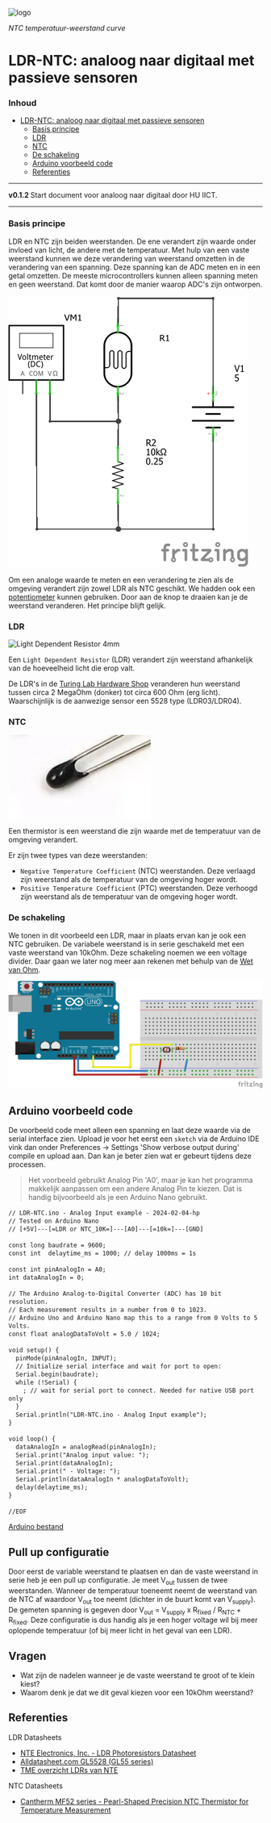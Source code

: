 ![logo](../img/Kennline_NTC.png) [](logo-id)

*NTC temperatuur-weerstand curve*

# LDR-NTC: analoog naar digitaal met passieve sensoren [](title-id) <!-- omit in toc -->

### Inhoud[](toc-id) <!-- omit in toc -->

- [LDR-NTC: analoog naar digitaal met passieve sensoren ](#ldr-ntc-analoog-naar-digitaal-met-passieve-sensoren-)
    - [Basis principe](#basis-principe)
    - [LDR](#ldr)
    - [NTC](#ntc)
    - [De schakeling](#de-schakeling)
  - [Arduino voorbeeld code](#arduino-voorbeeld-code)
  - [Referenties](#referenties)


---

**v0.1.2 [](version-id)** Start document voor analoog naar digitaal door HU IICT[](author-id).

---

### Basis principe

LDR en NTC zijn beiden weerstanden. De ene verandert zijn waarde onder invloed van licht, de andere met de temperatuur.
Met hulp van een vaste weerstand kunnen we deze verandering van weerstand omzetten in de verandering van een spanning.
Deze spanning kan de ADC meten en in een getal omzetten. De meeste microcontrollers kunnen alleen spanning meten en geen weerstand. Dat komt door de manier waarop ADC's zijn ontworpen.

![LDR-R measuring schematic](img/LDR-R-measuring_schem.png)

Om een analoge waarde te meten en een verandering te zien als de omgeving verandert zijn zowel LDR als NTC geschikt. We hadden ook een [potentiometer](../../../elektronische-componenten/potentiometer/README.md) kunnen gebruiken. Door aan de knop te draaien kan je de weerstand veranderen. Het principe blijft gelijk.

### LDR

![Light Dependent Resistor 4mm](img/r-ldr-4mm-th.jpg)

Een `Light Dependent Resistor` (LDR) verandert zijn weerstand afhankelijk van de hoeveelheid licht die erop valt.

De LDR's in de [Turing Lab Hardware Shop](https://hu-hbo-ict.gitlab.io/turing-lab/ti-lab-shop/) veranderen hun weerstand tussen circa 2 MegaOhm (donker) tot circa 600 Ohm (erg licht). Waarschijnlijk is de aanwezige sensor een 5528 type (LDR03/LDR04).

### NTC

![Temperature Dependent Resistor - NTC thermistor](img/r-ntc-thermistor.png)

Een thermistor is een weerstand die zijn waarde met de temperatuur van de omgeving verandert.

Er zijn twee types van deze weerstanden:

- `Negative Temperature Coefficient` (NTC) weerstanden. Deze verlaagd zijn weerstand als de temperatuur van de omgeving hoger wordt.
- `Positive Temperature Coefficient` (PTC) weerstanden. Deze verhoogd zijn weerstand als de temperatuur van de omgeving hoger wordt.

### De schakeling

We tonen in dit voorbeeld een LDR, maar in plaats ervan kan je ook een NTC gebruiken. De variabele weerstand is in serie geschakeld met een vaste weerstand van 10kOhm. Deze schakeling noemen we een voltage divider. Daar gaan we later nog meer aan rekenen met behulp van de [Wet van Ohm](https://www.youtube.com/watch?v=LXmlo3VvZIw).

![LDR-NTC breadboard schakeling](img/LDR-NTC_bb.png)

## Arduino voorbeeld code

De voorbeeld code meet alleen een spanning en laat deze waarde via de serial interface zien. Upload je voor het eerst een `sketch` via de Arduino IDE vink dan onder Preferences -> Settings 'Show verbose output during' compile en upload aan. Dan kan je beter zien wat er gebeurt tijdens deze processen.

> Het voorbeeld gebruikt Analog Pin 'A0', maar je kan het programma makkelijk aanpassen om een andere Analog Pin te kiezen. Dat is handig bijvoorbeeld als je een Arduino Nano gebruikt.

```arduino
// LDR-NTC.ino - Analog Input example - 2024-02-04-hp
// Tested on Arduino Nano
// [+5V]---[=LDR or NTC_10K=]---[A0]---[=10k=]---[GND]

const long baudrate = 9600;
const int  delaytime_ms = 1000; // delay 1000ms = 1s

const int pinAnalogIn = A0;
int dataAnalogIn = 0;

// The Arduino Analog-to-Digital Converter (ADC) has 10 bit resolution.
// Each measurement results in a number from 0 to 1023.
// Arduino Uno and Arduino Nano map this to a range from 0 Volts to 5 Volts.
const float analogDataToVolt = 5.0 / 1024;

void setup() {
  pinMode(pinAnalogIn, INPUT);
  // Initialize serial interface and wait for port to open:
  Serial.begin(baudrate);
  while (!Serial) {
    ; // wait for serial port to connect. Needed for native USB port only
  }
  Serial.println("LDR-NTC.ino - Analog Input example");
}

void loop() {
  dataAnalogIn = analogRead(pinAnalogIn);
  Serial.print("Analog input value: ");
  Serial.print(dataAnalogIn);
  Serial.print(" - Voltage: ");
  Serial.println(dataAnalogIn * analogDataToVolt);
  delay(delaytime_ms);
}

//EOF
```
[Arduino bestand](../ADC/files/LDR-NTC/LDR-NTC.ino) 

## Pull up configuratie

Door eerst de variable weerstand te plaatsen en dan de vaste weerstand in serie heb je een pull up configuratie. Je meet V<sub>out</sub> tussen de twee weerstanden. Wanneer de temperatuur toeneemt neemt de weerstand van de NTC af waardoor V<sub>out</sub> toe neemt (dichter in de buurt komt van V<sub>supply</sub>). De gemeten spanning is gegeven door V<sub>out</sub> = V<sub>supply</sub> x R<sub>fixed</sub> / R<sub>NTC</sub> + R<sub>fixed</sub>. Deze configuratie is dus handig als je een hoger voltage wil bij meer oplopende temperatuur (of bij meer licht in het geval van een LDR).

## Vragen

- Wat zijn de nadelen wanneer je de vaste weerstand te groot of te klein kiest?
- Waarom denk je dat we dit geval kiezen voor een 10kOhm weerstand?




## Referenties

LDR Datasheets

- [NTE Electronics, Inc. - LDR Photoresistors Datasheet](https://www.nteinc.com/resistor_web/pdf/LDR-Series.pdf)
- [Alldatasheet.com GL5528 (GL55 series)](https://www.alldatasheet.com/datasheet-pdf/pdf/1131893/ETC2/GL5528.html)
- [TME overzicht LDRs van NTE](https://www.tme.eu/en/news/about-product/page/54933/ldr-series-of-photoresistors-from-nte/)

NTC Datasheets

- [Cantherm MF52 series - Pearl-Shaped Precision NTC Thermistor for Temperature Measurement](https://www.cantherm.com/wp-content/uploads/2017/05/cantherm_mf52_1.pdf)
